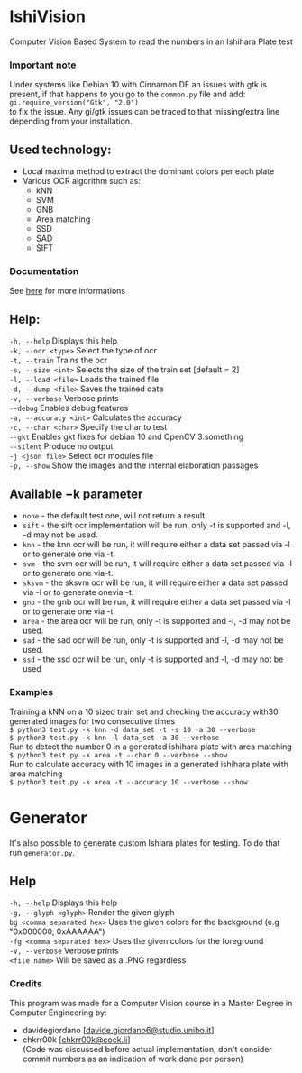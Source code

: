 
# IshiVision
Computer Vision Based System to read the numbers in an Ishihara Plate test  
### Important note
Under systems like Debian 10 with Cinnamon DE an issues with gtk is present, if that happens to you go to the `common.py` file and add:  
`gi.require_version("Gtk", "2.0")`  
to fix the issue. Any gi/gtk issues can be traced to that missing/extra line depending from your installation.

## Used technology:
- Local maxima method to extract the dominant colors per each plate
- Various OCR algorithm such as:
  - kNN
  - SVM
  - GNB
  - Area matching
  - SSD
  - SAD
  - SIFT

### Documentation
See [here](https://chkrr00k.github.io/ishivision/doc.pdf) for more informations

## Help:
`-h, --help`              Displays this help  
`-k, --ocr <type>`        Select the type of ocr  
`-t, --train`             Trains the ocr  
`-s, --size <int>`        Selects the size of the train set [default = 2]  
`-l, --load <file>`       Loads the trained file  
`-d, --dump <file>`       Saves the trained data  
`-v, --verbose`           Verbose prints  
`--debug`                 Enables debug features  
`-a, --accuracy <int>`    Calculates the accuracy  
`-c, --char <char>`       Specify the char to test  
`--gkt`                   Enables gkt fixes for debian 10 and OpenCV 3.something  
`--silent`                Produce no output  
`-j <json file>`          Select ocr modules file  
`-p, --show`              Show the images and the internal elaboration passages  

## Available −k parameter 
- `none` - the default test one, will not return a result  
- `sift` - the sift ocr implementation will be run, only -t is supported and -l, -d may not be used.  
- `knn` - the knn ocr will be run, it will require either a data set passed via -l or to generate one via -t.  
- `svm` - the svm ocr will be run, it will require either a data set passed via -l or to generate one via-t.  
- `sksvm` - the sksvm ocr will be run, it will require either a data set passed via -l or to generate onevia -t.  
- `gnb` - the gnb ocr will be run, it will require either a data set passed via -l or to generate one via -t.  
- `area` - the area ocr will be run, only -t is supported and -l, -d may not be used.  
- `sad` - the sad ocr will be run, only -t is supported and -l, -d may not be used.  
- `ssd` - the ssd ocr will be run, only -t is supported and -l, -d may not be used

### Examples
Training a kNN on a 10 sized train set and checking the accuracy with30 generated images for two consecutive times  
`$ python3 test.py -k knn -d data_set -t -s 10 -a 30 --verbose`  
`$ python3 test.py -k knn -l data_set -a 30 --verbose`  
Run to detect the number 0 in a generated ishihara plate with area matching  
`$ python3 test.py -k area -t --char 0 --verbose --show`  
Run to calculate accuracy with 10 images in a generated ishihara plate with area matching  
`$ python3 test.py -k area -t --accuracy 10 --verbose --show`  

# Generator
It's also possible to generate custom Ishiara plates for testing. To do that run `generator.py`.  

## Help
`-h, --help`                  Displays this help  
`-g, --glyph <glyph>`         Render the given glyph  
`bg <comma separated hex>`   Uses the given colors for the background  (e.g "0x000000, 0xAAAAAA")  
`-fg <comma separated hex>`   Uses the given colors for the foreground  
`-v, --verbose`               Verbose prints  
`<file name>`                 Will be saved as a .PNG regardless  
  
### Credits
This program was made for a Computer Vision course in a Master Degree in Computer Engineering by:  
- davidegiordano [davide.giordano6@studio.unibo.it]  
- chkrr00k [chkrr00k@cock.li]  
(Code was discussed before actual implementation, don't consider commit numbers as an indication of work done per person)
